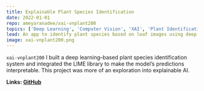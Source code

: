 ```yaml
---
title: Explainable Plant Species Identification
date: 2022-01-01
repo: ameyaranadee/xai-vnplant200
topics: ['Deep Learning', 'Computer Vision', 'XAI', 'Plant Identification']
lead: An app to identify plant species based on leaf images using deep learning with explainable AI.
image: xai-vnplant200.png
---
```


`xai-vnplant200` I built a deep learning–based plant species identification system and integrated the LIME library to make the model’s predictions interpretable. This project was more of an exploration into explainable AI.

**Links: [GitHub](https://github.com/ameyaranadee/xai-vnplant200)**

